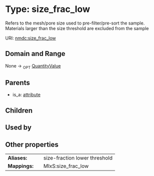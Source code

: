
# Type: size_frac_low


Refers to the mesh/pore size used to pre-filter/pre-sort the sample. Materials larger than the size threshold are excluded from the sample

URI: [nmdc:size_frac_low](https://microbiomedata/meta/size_frac_low)


## Domain and Range

None ->  <sub>OPT</sub> [QuantityValue](QuantityValue.md)

## Parents

 *  is_a: [attribute](attribute.md)

## Children


## Used by


## Other properties

|  |  |  |
| --- | --- | --- |
| **Aliases:** | | size-fraction lower threshold |
| **Mappings:** | | MIxS:size_frac_low |

